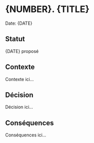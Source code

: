 # {NUMBER}. {TITLE}

Date: {DATE}

## Statut

{DATE} proposé

## Contexte

Contexte ici...

## Décision

Décision ici...

## Conséquences

Conséquences ici...
